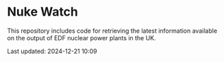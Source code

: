 # Nuke Watch

This repository includes code for retrieving the latest information available on the output of EDF nuclear power plants in the UK.

Last updated: 2024-12-21 10:09